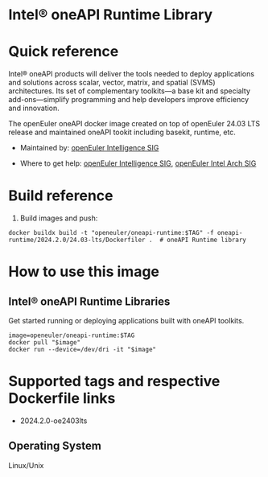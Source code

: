 # Intel® oneAPI Runtime Library

# Quick reference
Intel® oneAPI products will deliver the tools needed to deploy applications and solutions across scalar, vector, matrix, and spatial (SVMS) architectures. Its set of complementary toolkits—a base kit and specialty add-ons—simplify programming and help developers improve efficiency and innovation.

The openEuler oneAPI docker image created on top of openEuler 24.03 LTS release and maintained oneAPI tookit including basekit, runtime, etc.

- Maintained by: [openEuler Intelligence SIG](https://gitee.com/openeuler/community/tree/master/sig/sig-intelligence)

- Where to get help: [openEuler Intelligence SIG](https://gitee.com/openeuler/community/tree/master/sig/sig-intelligence), [openEuler Intel Arch SIG](https://gitee.com/openeuler/community/tree/master/sig/sig-Intel-Arch)

# Build reference

1. Build images and push:
```shell
docker buildx build -t "openeuler/oneapi-runtime:$TAG" -f oneapi-runtime/2024.2.0/24.03-lts/Dockerfiler .  # oneAPI Runtime library
```

# How to use this image
## Intel® oneAPI Runtime Libraries
Get started running or deploying applications built with oneAPI toolkits.
```shell
image=openeuler/oneapi-runtime:$TAG
docker pull "$image"
docker run --device=/dev/dri -it "$image"
```

# Supported tags and respective Dockerfile links

- 2024.2.0-oe2403lts

## Operating System
Linux/Unix
